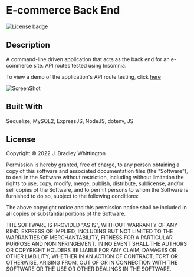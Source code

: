 # E-commerce Back End
![License badge](https://img.shields.io/badge/license-MIT-blue)

## Description

A command-line driven application that acts as the back end for an e-commerce site. API routes tested using Insomnia.

To view a demo of the application's API route testing, click [here](https://drive.google.com/file/d/1Tl40AT4aSGmQ9UumEKjy6t-fPeIqTTPE/view)

![ScreenShot](./Assets/e-commerce%3Dback-end.gif)


## Built With

Sequelize, MySQL2, ExpressJS, NodeJS, dotenv, JS

## License

Copyright © 2022 J. Bradley Whittington

Permission is hereby granted, free of charge, to any person obtaining a copy
of this software and associated documentation files (the "Software"), to deal
in the Software without restriction, including without limitation the rights
to use, copy, modify, merge, publish, distribute, sublicense, and/or sell
copies of the Software, and to permit persons to whom the Software is
furnished to do so, subject to the following conditions:

The above copyright notice and this permission notice shall be included in all
copies or substantial portions of the Software.

THE SOFTWARE IS PROVIDED "AS IS", WITHOUT WARRANTY OF ANY KIND, EXPRESS OR
IMPLIED, INCLUDING BUT NOT LIMITED TO THE WARRANTIES OF MERCHANTABILITY,
FITNESS FOR A PARTICULAR PURPOSE AND NONINFRINGEMENT. IN NO EVENT SHALL THE
AUTHORS OR COPYRIGHT HOLDERS BE LIABLE FOR ANY CLAIM, DAMAGES OR OTHER
LIABILITY, WHETHER IN AN ACTION OF CONTRACT, TORT OR OTHERWISE, ARISING FROM,
OUT OF OR IN CONNECTION WITH THE SOFTWARE OR THE USE OR OTHER DEALINGS IN THE
SOFTWARE.